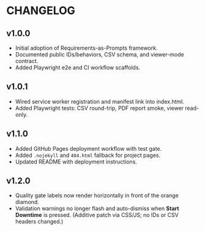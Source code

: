 # CHANGELOG

## v1.0.0
- Initial adoption of Requirements-as-Prompts framework.
- Documented public IDs/behaviors, CSV schema, and viewer-mode contract.
- Added Playwright e2e and CI workflow scaffolds.

## v1.0.1
- Wired service worker registration and manifest link into index.html.
- Added Playwright tests: CSV round-trip, PDF report smoke, viewer read-only.

## v1.1.0
- Added GitHub Pages deployment workflow with test gate.
- Added `.nojekyll` and `404.html` fallback for project pages.
- Updated README with deployment instructions.

## v1.2.0
- Quality gate labels now render horizontally in front of the orange diamond.
- Validation warnings no longer flash and auto-dismiss when **Start Downtime** is pressed.
  (Additive patch via CSS/JS; no IDs or CSV headers changed.)
